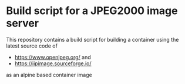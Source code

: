 # Build script for a JPEG2000 image server

This repository contains a build script for building a container using the latest source code of
* https://www.openjpeg.org/ and
* https://iipimage.sourceforge.io/

as an alpine based container image